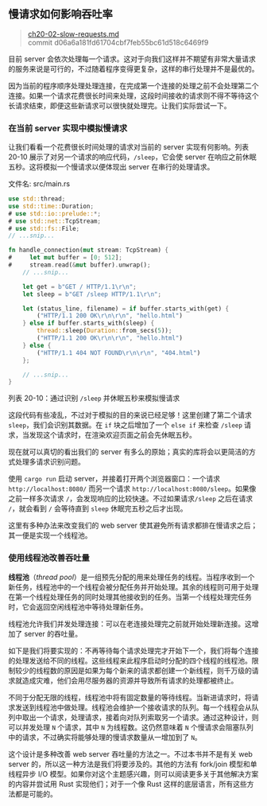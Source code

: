 ## 慢请求如何影响吞吐率

> [ch20-02-slow-requests.md](https://github.com/rust-lang/book/blob/master/second-edition/src/ch20-02-slow-requests.md)
> <br>
> commit d06a6a181fd61704cbf7feb55bc61d518c6469f9

目前 server 会依次处理每一个请求。这对于向我们这样并不期望有非常大量请求的服务来说是可行的，不过随着程序变得更复杂，这样的串行处理并不是最优的。

因为当前的程序顺序处理处理连接，在完成第一个连接的处理之前不会处理第二个连接。如果一个请求花费很长时间来处理，这段时间接收的请求则不得不等待这个长请求结束，即便这些新请求可以很快就处理完。让我们实际尝试一下。

### 在当前 server 实现中模拟慢请求

让我们看看一个花费很长时间处理的请求对当前的 server 实现有何影响。列表 20-10 展示了对另一个请求的响应代码，`/sleep`，它会使 server 在响应之前休眠五秒。这将模拟一个慢请求以便体现出 server 在串行的处理请求。

<span class="filename">文件名: src/main.rs</span>

```rust
use std::thread;
use std::time::Duration;
# use std::io::prelude::*;
# use std::net::TcpStream;
# use std::fs::File;
// ...snip...

fn handle_connection(mut stream: TcpStream) {
#     let mut buffer = [0; 512];
#     stream.read(&mut buffer).unwrap();
    // ...snip...

    let get = b"GET / HTTP/1.1\r\n";
    let sleep = b"GET /sleep HTTP/1.1\r\n";

    let (status_line, filename) = if buffer.starts_with(get) {
        ("HTTP/1.1 200 OK\r\n\r\n", "hello.html")
    } else if buffer.starts_with(sleep) {
        thread::sleep(Duration::from_secs(5));
        ("HTTP/1.1 200 OK\r\n\r\n", "hello.html")
    } else {
        ("HTTP/1.1 404 NOT FOUND\r\n\r\n", "404.html")
    };

    // ...snip...
}
```

<span class="caption">列表 20-10：通过识别 `/sleep` 并休眠五秒来模拟慢请求</span>

这段代码有些凌乱，不过对于模拟的目的来说已经足够！这里创建了第二个请求 `sleep`，我们会识别其数据。在 `if` 块之后增加了一个 `else if` 来检查 `/sleep` 请求，当发现这个请求时，在渲染欢迎页面之前会先休眠五秒。

现在就可以真切的看出我们的 server 有多么的原始；真实的库将会以更简洁的方式处理多请求识别问题。

使用 `cargo run` 启动 server，并接着打开两个浏览器窗口：一个请求 `http://localhost:8080/` 而另一个请求 `http://localhost:8080/sleep`。如果像之前一样多次请求 `/`，会发现响应的比较快速。不过如果请求`/sleep` 之后在请求 `/`，就会看到 `/` 会等待直到 `sleep` 休眠完五秒之后才出现。

这里有多种办法来改变我们的 web server 使其避免所有请求都排在慢请求之后；其一便是实现一个线程池。

### 使用线程池改善吞吐量

**线程池**（*thread pool*）是一组预先分配的用来处理任务的线程。当程序收到一个新任务，线程池中的一个线程会被分配任务并开始处理。其余的线程则可用于处理在第一个线程处理任务的同时处理其他接收到的任务。当第一个线程处理完任务时，它会返回空闲线程池中等待处理新任务。

线程池允许我们并发处理连接：可以在老连接处理完之前就开始处理新连接。这增加了 server 的吞吐量。

如下是我们将要实现的：不再等待每个请求处理完才开始下一个，我们将每个连接的处理发送给不同的线程。这些线程来此程序启动时分配的四个线程的线程池。限制较少的线程数的原因是如果为每个新来的请求都创建一个新线程，则千万级的请求就造成灾难，他们会用尽服务器的资源并导致所有请求的处理都被终止。

不同于分配无限的线程，线程池中将有固定数量的等待线程。当新进请求时，将请求发送到线程池中做处理。线程池会维护一个接收请求的队列。每一个线程会从队列中取出一个请求，处理请求，接着向对队列索取另一个请求。通过这种设计，则可以并发处理 `N` 个请求，其中 `N` 为线程数。这仍然意味着 `N` 个慢请求会阻塞队列中的请求，不过确实将能够处理的慢请求数量从一增加到了 `N`。

这个设计是多种改善 web server 吞吐量的方法之一。不过本书并不是有关 web server 的，所以这一种方法是我们将要涉及的。其他的方法有 fork/join 模型和单线程异步 I/O 模型。如果你对这个主题感兴趣，则可以阅读更多关于其他解决方案的内容并尝试用 Rust 实现他们；对于一个像 Rust 这样的底层语言，所有这些方法都是可能的。